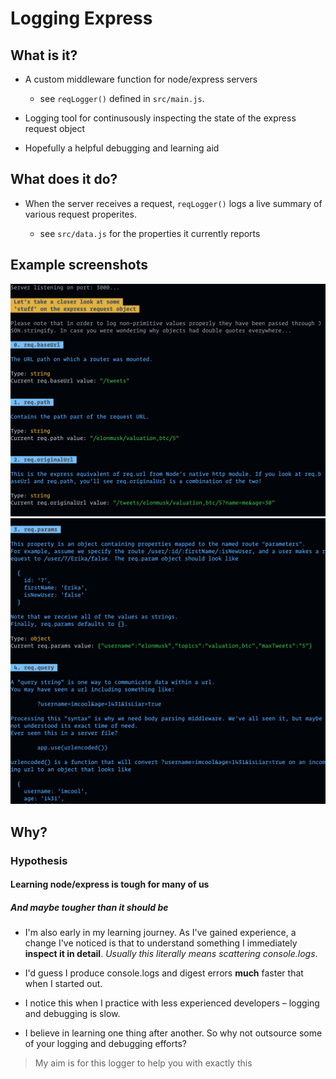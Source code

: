 # Logging Express

## What is it?

- A custom middleware function for node/express servers

  - see `reqLogger()` defined in `src/main.js`.

- Logging tool for continusously inspecting the state of the express request object

- Hopefully a helpful debugging and learning aid

## What does it do?

- When the server receives a request, `reqLogger()` logs a live summary of various request properites.

  - see `src/data.js` for the properties it currently reports

## Example screenshots

![Alt Screenshot 1](./src/assets/screenshot1.png)
![Alt Screenshot 2](./src/assets/screenshot2.png)

## Why?

### Hypothesis

#### Learning node/express is tough for many of us

##### And maybe tougher than it should be

- I'm also early in my learning journey. As I've gained experience, a change I've noticed is that to understand something I immediately **inspect it in detail**. _Usually this literally means scattering console.logs_.

- I'd guess I produce console.logs and digest errors **much** faster that when I started out.

- I notice this when I practice with less experienced developers – logging and debugging is slow.

- I believe in learning one thing after another. So why not outsource some of your logging and debugging efforts?

> My aim is for this logger to help you with exactly this
